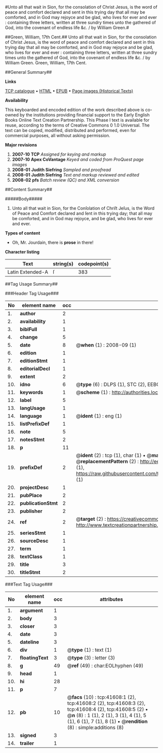 #Unto all that wait in Sion, for the consolation of Christ Jesus, is the word of peace and comfort declared and sent in this trying day that all may be comforted, and in God may rejoyce and be glad, who lives for ever and ever : containing three letters, written at three sundry times unto the gathered of God, into the covenant of endless life &c. / by William Green.#

##Green, William, 17th Cent.##
Unto all that wait in Sion, for the consolation of Christ Jesus, is the word of peace and comfort declared and sent in this trying day that all may be comforted, and in God may rejoyce and be glad, who lives for ever and ever : containing three letters, written at three sundry times unto the gathered of God, into the covenant of endless life &c. / by William Green.
Green, William, 17th Cent.

##General Summary##

**Links**

[TCP catalogue](http://www.ota.ox.ac.uk/tcp/)  • 
[HTML](http://tei.it.ox.ac.uk/tcp/Texts-HTML/free/A41/A41981.html)  • 
[EPUB](http://tei.it.ox.ac.uk/tcp/Texts-EPUB/free/A41/A41981.epub) • 
[Page images (Historical Texts)](https://data.historicaltexts.jisc.ac.uk/view?pubId=eebo-08707142e&pageId=eebo-08707142e-41608-1)

**Availability**

This keyboarded and encoded edition of the
	       work described above is co-owned by the institutions
	       providing financial support to the Early English Books
	       Online Text Creation Partnership. This Phase I text is
	       available for reuse, according to the terms of Creative
	       Commons 0 1.0 Universal. The text can be copied,
	       modified, distributed and performed, even for
	       commercial purposes, all without asking permission.

**Major revisions**

1. __2007-10__ __TCP__ *Assigned for keying and markup*
1. __2007-10__ __Apex CoVantage__ *Keyed and coded from ProQuest page images*
1. __2008-01__ __Judith Siefring__ *Sampled and proofread*
1. __2008-01__ __Judith Siefring__ *Text and markup reviewed and edited*
1. __2008-02__ __pfs__ *Batch review (QC) and XML conversion*

##Content Summary##

#####Body#####

1. Unto all that wait in Sion, for the Conſolation of Chriſt Jeſus, is the Word of Peace and Comfort declared and ſent in this trying day; that all may be comforted, and in God may rejoyce, and be glad, who lives for ever and ever.

**Types of content**

  * Oh, Mr. Jourdain, there is **prose** in there!

**Character listing**


|Text|string(s)|codepoint(s)|
|---|---|---|
|Latin Extended-A|ſ|383|

##Tag Usage Summary##

###Header Tag Usage###

|No|element name|occ|attributes|
|---|---|---|---|
|1.|__author__|2||
|2.|__availability__|1||
|3.|__biblFull__|1||
|4.|__change__|5||
|5.|__date__|8| @__when__ (1) : 2008-09 (1)|
|6.|__edition__|1||
|7.|__editionStmt__|1||
|8.|__editorialDecl__|1||
|9.|__extent__|2||
|10.|__idno__|6| @__type__ (6) : DLPS (1), STC (2), EEBO-CITATION (1), OCLC (1), VID (1)|
|11.|__keywords__|1| @__scheme__ (1) : http://authorities.loc.gov/ (1)|
|12.|__label__|5||
|13.|__langUsage__|1||
|14.|__language__|1| @__ident__ (1) : eng (1)|
|15.|__listPrefixDef__|1||
|16.|__note__|5||
|17.|__notesStmt__|2||
|18.|__p__|11||
|19.|__prefixDef__|2| @__ident__ (2) : tcp (1), char (1)  •  @__matchPattern__ (2) : ([0-9\-]+):([0-9IVX]+) (1), (.+) (1)  •  @__replacementPattern__ (2) : http://eebo.chadwyck.com/downloadtiff?vid=$1&page=$2 (1), https://raw.githubusercontent.com/textcreationpartnership/Texts/master/tcpchars.xml#$1 (1)|
|20.|__projectDesc__|1||
|21.|__pubPlace__|2||
|22.|__publicationStmt__|2||
|23.|__publisher__|2||
|24.|__ref__|2| @__target__ (2) : https://creativecommons.org/publicdomain/zero/1.0/ (1), http://www.textcreationpartnership.org/docs/. (1)|
|25.|__seriesStmt__|1||
|26.|__sourceDesc__|1||
|27.|__term__|1||
|28.|__textClass__|1||
|29.|__title__|3||
|30.|__titleStmt__|2||


###Text Tag Usage###

|No|element name|occ|attributes|
|---|---|---|---|
|1.|__argument__|1||
|2.|__body__|3||
|3.|__closer__|3||
|4.|__date__|3||
|5.|__dateline__|3||
|6.|__div__|1| @__type__ (1) : text (1)|
|7.|__floatingText__|3| @__type__ (3) : letter (3)|
|8.|__g__|49| @__ref__ (49) : char:EOLhyphen (49)|
|9.|__head__|1||
|10.|__hi__|28||
|11.|__p__|7||
|12.|__pb__|10| @__facs__ (10) : tcp:41608:1 (2), tcp:41608:2 (2), tcp:41608:3 (2), tcp:41608:4 (2), tcp:41608:5 (2)  •  @__n__ (8) : 1 (1), 2 (1), 3 (1), 4 (1), 5 (1), 6 (1), 7 (1), 8 (1)  •  @__rendition__ (8) : simple:additions (8)|
|13.|__signed__|3||
|14.|__trailer__|1||
